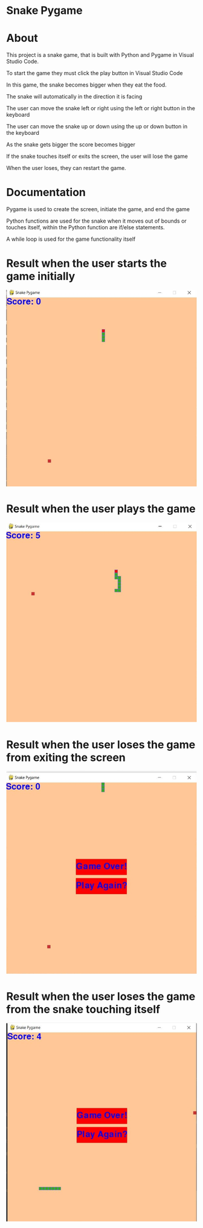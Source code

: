 # Snake Pygame

# About
This project is a snake game, that is built with Python and Pygame in Visual Studio Code.

To start the game they must click the play button in Visual Studio Code

In this game, the snake becomes bigger when they eat the food.

The snake will automatically in the direction it is facing

The user can move the snake left or right using the left or right button in the keyboard

The user can move the snake up or down using the up or down button in the keyboard

As the snake gets bigger the score becomes bigger

If the snake touches itself or exits the screen, the user will lose the game

When the user loses, they can restart the game.

# Documentation

Pygame is used to create the screen, initiate the game, and end the game

Python functions are used for the snake when it moves out of bounds or touches itself, within the Python function are if/else statements. 

A while loop is used for the game functionality itself 

# Result when the user starts the game initially
![](images/snakePygameThumbnail.jpg)
# Result when the user plays the game 
![](images/snakePygameplaying.jpg)
# Result when the user loses the game from exiting the screen 
![](images/snakePygameGameOver.jpg)
# Result when the user loses the game from the snake touching itself
![](images/snakePygameGameOverII.jpg)